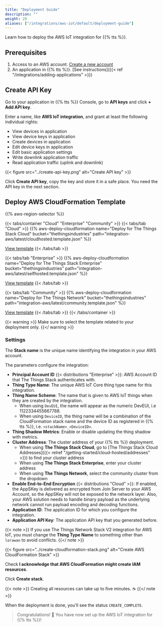 ```yaml
---
title: "Deployment Guide"
description: ""
weight: 20
aliases: ["/integrations/aws-iot/default/deployment-guide"]
---
```


Learn how to deploy the AWS IoT integration for {{% tts %}}.

<!--more-->

## Prerequisites

1. Access to an AWS account. [Create a new account](https://aws.amazon.com/resources/create-account/)
2. An application in {{% tts %}}. [See instructions]({{< ref "/integrations/adding-applications" >}})

## Create API Key

Go to your application in {{% tts %}} Console, go to **API keys** and click **+ Add API key**.

Enter a name, like **AWS IoT integration**, and grant at least the following individual rights:

- View devices in application
- View device keys in application
- Create devices in application
- Edit device keys in application
- Edit basic application settings
- Write downlink application traffic
- Read application traffic (uplink and downlink)

{{< figure src="../create-api-key.png" alt="Create API key" >}}

Click **Create API key**, copy the key and store it in a safe place. You need the API key in the next section.

## Deploy AWS CloudFormation Template

{{% aws-region-selector %}}

{{< tabs/container "Cloud" "Enterprise" "Community" >}}
{{< tabs/tab "Cloud" >}}
{{% aws-deploy-cloudformation name="Deploy for The Things Stack Cloud" bucket="thethingsindustries" path="integration-aws/latest/cloudhosted.template.json" %}}

[View template](https://s3.amazonaws.com/thethingsindustries/integration-aws/latest/cloudhosted.template.json)
{{< /tabs/tab >}}

{{< tabs/tab "Enterprise" >}}
{{% aws-deploy-cloudformation name="Deploy for The Things Stack Enterprise" bucket="thethingsindustries" path="integration-aws/latest/selfhosted.template.json" %}}

[View template](https://s3.amazonaws.com/thethingsindustries/integration-aws/latest/selfhosted.template.json)
{{< /tabs/tab >}}

{{< tabs/tab "Community" >}}
{{% aws-deploy-cloudformation name="Deploy for The Things Network" bucket="thethingsindustries" path="integration-aws/latest/community.template.json" %}}

[View template](https://s3.amazonaws.com/thethingsindustries/integration-aws/latest/community.template.json)
{{< /tabs/tab >}}
{{< /tabs/container >}}

{{< warning >}} Make sure to select the template related to your deployment only. {{</ warning >}}

### Settings

The **Stack name** is the unique name identifying the integration in your AWS account.

The parameters configure the integration:

- **Principal Account ID** {{< distributions "Enterprise" >}}: AWS Account ID that The Things Stack authenticates with.
- **Thing Type Name**: The unique AWS IoT Core thing type name for this integration.
- **Thing Name Scheme**: The name that is given to AWS IoT things when they are created by the integration.
  - When using `DevEUI`, the name will appear as the numeric DevEUI, i.e 1122334455667788.
  - When using `DeviceID`, the thing name will be a combination of the CloudFormation stack name and the device ID as registered in  {{% tts %}}, i.e. `<stackName>_<DeviceID>`.
- **Thing Shadow Metrics**: Enable or disable updating the thing shadow with metrics.
- **Cluster Address**: The cluster address of your {{% tts %}} deployment.
  - When using **The Things Stack Cloud**, go to [The Things Stack Cloud Addresses]({{< relref "/getting-started/cloud-hosted/addresses" >}}) to find your cluster address
  - When using **The Things Stack Enterprise**, enter your cluster address
  - When using **The Things Network**, select the community cluster from the dropdown
- **Enable End-to-End Encryption** {{< distributions "Cloud" >}}: If enabled, the AppSKey is delivered as encrypted from Join Server to your AWS Account, so the AppSKey will not be exposed to the network layer. Also, your AWS solution needs to handle binary payload as the underlying network cannot run payload encoding and decoding functions.
- **Application ID**: The application ID for which you configure the integration.
- **Application API Key**: The application API key that you generated before.

{{< note >}} If you use The Things Network Stack V2 integration for AWS IoT, you must change the **Thing Type Name** to something other than `lorawan` to avoid conflicts. {{</ note >}}

{{< figure src="../create-cloudformation-stack.png" alt="Create AWS CloudFormation Stack" >}}

Check **I acknowledge that AWS CloudFormation might create IAM resources**.

Click **Create stack**.

{{< note >}} Creating all resources can take up to five minutes.  ☕ {{</ note >}}

When the deployment is done, you'll see the status `CREATE_COMPLETE`.

> Congratulations! 🎉 You have now set up the AWS IoT integration for {{% tts %}}!
